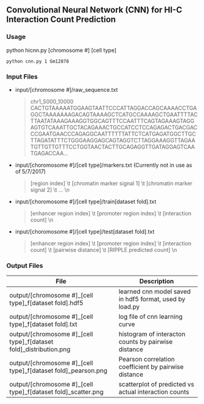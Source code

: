## Convolutional Neural Network (CNN) for HI-C Interaction Count Prediction

### Usage 
python hicnn.py \[chromosome #\] \[cell type\]
```
python cnn.py 1 Gm12878
```
### Input Files
- input/\[chromosome #\]/raw_sequence.txt
  > chr1_5000_10000	CACTGTAAAAATGGAAGTAATTCCCATTAGGACCAGCAAAACCTGAGGCTAAAAAAAGACAGTAAAAGCTCATGCCAAAAGCTGAATTTTACTTAATATAAAGAAAGGTGGCAGTTTCCAATTTCAGTAGAAAGTAGGAGTGTCAAATTGCTACAGAAACTGCCATCCTCCAGAGACTGACGACCCGAATGAACCCAGAGGCAATTTTTTATTCTCATGAGATGGCTTGCTTAGATATTTCTGGGAAGGAGCAGTAGGTCTTAGGAAAGGTTAGAATGTTGTTGTTTCCTGGTAACTACTTGCAGAGGTTGATAGGAGTCAATGAGACCAA...
- input/\[choromosome #\]/\[cell type\]/markers.txt (Currently not in use as of 5/7/2017)
  > \[region index\] \t \[chromatin marker signal 1\] \t \[chromatin marker signal 2\] \t ... \n
- input/\[choromosome #\]/\[cell type\]/train\[dataset fold\].txt
  > \[enhancer region index\] \t \[promoter region index\] \t \[interaction count\] \n
- input/\[choromosome #\]/\[cell type\]/test\[dataset fold\].txt
  > \[enhancer region index\] \t \[promoter region index\] \t \[interaction count\] \t \[pairwise distance\] \t \[RIPPLE predicted count\] \n

### Output Files
File | Description
-----|------------
output/\[chromosome #\]\_\[cell type\]\_f\[dataset fold\].hdf5 | learned cnn model saved in hdf5 format, used by load.py
output/\[chromosome #\]\_\[cell type\]\_f\[dataset fold\].txt | log file of cnn learning curve
output/\[chromosome #\]\_\[cell type\]\_f\[dataset fold\]\_distribution.png | histogram of interacton counts by pairwise distance
output/\[chromosome #\]\_\[cell type\]\_f\[dataset fold\]\_pearson.png  | Pearson correlation coefficient by pairwise distance
output/\[chromosome #\]\_\[cell type\]\_f\[dataset fold\]\_scatter.png  | scatterplot of predicted vs actual interaction counts
